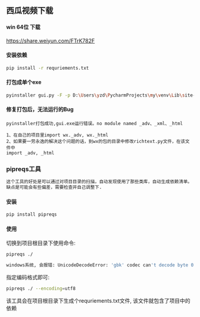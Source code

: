 ## 西瓜视频下载

#### win 64位 下载
https://share.weiyun.com/FTrK782F

#### 安装依赖
```sh
pip install -r requriements.txt
```

#### 打包成单个exe
```sh
pyinstaller gui.py -F -p D:\Users\yzd\PycharmProjects\my\venv\Lib\site-packages --noconsole

```

#### 修复打包后，无法运行的Bug
```
pyinstaller打包成功,gui.exe运行错误。no module named _adv、_xml、_html
```
```
1、在自己的项目里import wx._adv, wx._html
2、如果要一劳永逸的解决这个问题的话，到wx的包的目录中修改richtext.py文件，在该文件中
import _adv, _html
```
### pipreqs工具
```sh
这个工具的好处是可以通过对项目目录的扫描，自动发现使用了那些类库，自动生成依赖清单。
缺点是可能会有些偏差，需要检查并自己调整下.
```

#### 安装
```sh
pip install pipreqs
```

#### 使用

切换到项目根目录下使用命令: 
```sh
pipreqs ./
```
```sh
windows系统, 会报错: UnicodeDecodeError: 'gbk' codec can't decode byte 0xa8 in position 2347: illegal multibyte sequence
```
指定编码格式即可: 
```sh
pipreqs ./ --encoding=utf8
```
该工具会在项目根目录下生成个requriements.txt文件, 该文件就包含了项目中的依赖
```
